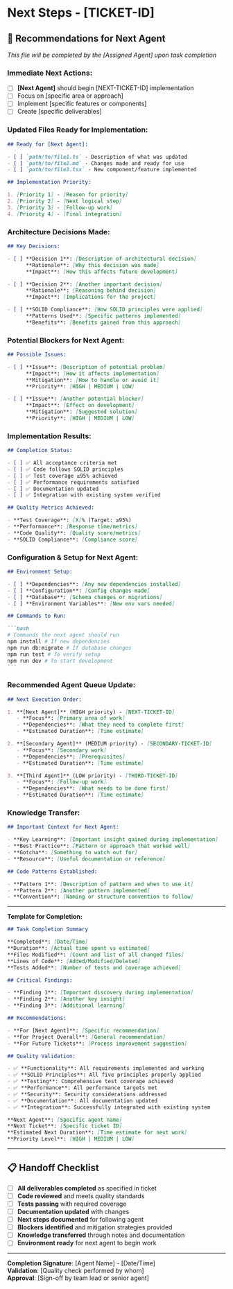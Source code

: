 # Next Steps - [TICKET-ID]

## 🚀 Recommendations for Next Agent

_This file will be completed by the [Assigned Agent] upon task completion_

### Immediate Next Actions:

- [ ] **[Next Agent]** should begin [NEXT-TICKET-ID] implementation
- [ ] Focus on [specific area or approach]
- [ ] Implement [specific features or components]
- [ ] Create [specific deliverables]

### Updated Files Ready for Implementation:

```markdown
## Ready for [Next Agent]:

- [ ] `path/to/file1.ts` - Description of what was updated
- [ ] `path/to/file2.md` - Changes made and ready for use
- [ ] `path/to/file3.tsx` - New component/feature implemented

## Implementation Priority:

1. [Priority 1] - [Reason for priority]
2. [Priority 2] - [Next logical step]
3. [Priority 3] - [Follow-up work]
4. [Priority 4] - [Final integration]
```

### Architecture Decisions Made:

```markdown
## Key Decisions:

- [ ] **Decision 1**: [Description of architectural decision]
      **Rationale**: [Why this decision was made]
      **Impact**: [How this affects future development]

- [ ] **Decision 2**: [Another important decision]
      **Rationale**: [Reasoning behind decision]
      **Impact**: [Implications for the project]

- [ ] **SOLID Compliance**: [How SOLID principles were applied]
      **Patterns Used**: [Specific patterns implemented]
      **Benefits**: [Benefits gained from this approach]
```

### Potential Blockers for Next Agent:

```markdown
## Possible Issues:

- [ ] **Issue**: [Description of potential problem]
      **Impact**: [How it affects implementation]
      **Mitigation**: [How to handle or avoid it]
      **Priority**: [HIGH | MEDIUM | LOW]

- [ ] **Issue**: [Another potential blocker]
      **Impact**: [Effect on development]
      **Mitigation**: [Suggested solution]
      **Priority**: [HIGH | MEDIUM | LOW]
```

### Implementation Results:

```markdown
## Completion Status:

- [ ] ✅ All acceptance criteria met
- [ ] ✅ Code follows SOLID principles
- [ ] ✅ Test coverage ≥95% achieved
- [ ] ✅ Performance requirements satisfied
- [ ] ✅ Documentation updated
- [ ] ✅ Integration with existing system verified

## Quality Metrics Achieved:

- **Test Coverage**: [X]% (Target: ≥95%)
- **Performance**: [Response time/metrics]
- **Code Quality**: [Quality score/metrics]
- **SOLID Compliance**: [Compliance score]
```

### Configuration & Setup for Next Agent:

````markdown
## Environment Setup:

- [ ] **Dependencies**: [Any new dependencies installed]
- [ ] **Configuration**: [Config changes made]
- [ ] **Database**: [Schema changes or migrations]
- [ ] **Environment Variables**: [New env vars needed]

## Commands to Run:

```bash
# Commands the next agent should run
npm install # If new dependencies
npm run db:migrate # If database changes
npm run test # To verify setup
npm run dev # To start development
```
````

### Recommended Agent Queue Update:

```markdown
## Next Execution Order:

1. **[Next Agent]** (HIGH priority) - [NEXT-TICKET-ID]
   - **Focus**: [Primary area of work]
   - **Dependencies**: [What they need to complete first]
   - **Estimated Duration**: [Time estimate]

2. **[Secondary Agent]** (MEDIUM priority) - [SECONDARY-TICKET-ID]
   - **Focus**: [Secondary work]
   - **Dependencies**: [Prerequisites]
   - **Estimated Duration**: [Time estimate]

3. **[Third Agent]** (LOW priority) - [THIRD-TICKET-ID]
   - **Focus**: [Follow-up work]
   - **Dependencies**: [What needs to be done first]
   - **Estimated Duration**: [Time estimate]
```

### Knowledge Transfer:

```markdown
## Important Context for Next Agent:

- **Key Learning**: [Important insight gained during implementation]
- **Best Practice**: [Pattern or approach that worked well]
- **Gotcha**: [Something to watch out for]
- **Resource**: [Useful documentation or reference]

## Code Patterns Established:

- **Pattern 1**: [Description of pattern and when to use it]
- **Pattern 2**: [Another pattern implemented]
- **Convention**: [Naming or structure convention to follow]
```

---

**Template for Completion:**

```markdown
## Task Completion Summary

**Completed**: [Date/Time]
**Duration**: [Actual time spent vs estimated]
**Files Modified**: [Count and list of all changed files]
**Lines of Code**: [Added/Modified/Deleted]
**Tests Added**: [Number of tests and coverage achieved]

## Critical Findings:

- **Finding 1**: [Important discovery during implementation]
- **Finding 2**: [Another key insight]
- **Finding 3**: [Additional learning]

## Recommendations:

- **For [Next Agent]**: [Specific recommendation]
- **For Project Overall**: [General recommendation]
- **For Future Tickets**: [Process improvement suggestion]

## Quality Validation:

- ✅ **Functionality**: All requirements implemented and working
- ✅ **SOLID Principles**: All five principles properly applied
- ✅ **Testing**: Comprehensive test coverage achieved
- ✅ **Performance**: All performance targets met
- ✅ **Security**: Security considerations addressed
- ✅ **Documentation**: All documentation updated
- ✅ **Integration**: Successfully integrated with existing system

**Next Agent**: [Specific agent name]
**Next Ticket**: [Specific ticket ID]
**Estimated Next Duration**: [Time estimate for next work]
**Priority Level**: [HIGH | MEDIUM | LOW]
```

---

## 📋 **Handoff Checklist**

- [ ] **All deliverables completed** as specified in ticket
- [ ] **Code reviewed** and meets quality standards
- [ ] **Tests passing** with required coverage
- [ ] **Documentation updated** with changes
- [ ] **Next steps documented** for following agent
- [ ] **Blockers identified** and mitigation strategies provided
- [ ] **Knowledge transferred** through notes and documentation
- [ ] **Environment ready** for next agent to begin work

---

**Completion Signature**: [Agent Name] - [Date/Time]  
**Validation**: [Quality check performed by whom]  
**Approval**: [Sign-off by team lead or senior agent]
